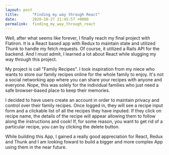 ```yaml
---
layout: post
title:      "Finding my way through React"
date:       2020-10-27 21:45:57 +0000
permalink:  finding_my_way_through_react
---
```



Well, after what seems like forever, I finally reach my final project with Flatiron.  It is a React based app with Redux to maintain state and utilized Thunk to handle my fetch requests.  Of course, it utilized a Rails API for the backend.  And I must admit, I learned a lot about React while slugging my way through this project.

My project is call "Family Recipes".  I took inspiration from my niece who wants to store our family recipes online for the whole family to enjoy.  It's not a social networking app where you can share your recipes with anyone and everyone.  Nope, this was solely for the individual families who just need a safe browser-based place to keep their memories.  

I decided to have users create an account in order to maintain privacy and control over their family recipes.  Once logged in, they will see a recipe input form and a clickable list of all the recipes they have inputed.  If they click on recipe name, the details of the recipe will appear allowing them to follow along the instructions and cook!  If, for some reason, you want to get rid of a particular recipe, you can by clicking the delete button.  

While building this App, I gained a really good appreciation for React, Redux and Thunk and I am looking foward to build a bigger and more complex App using them in the near future.  
